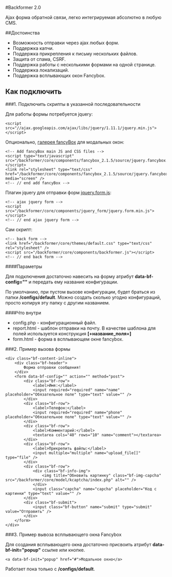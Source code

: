 #Backformer 2.0

Ajax форма обратной связи, легко интегрируемая абсолютно в любую CMS.

##Достоинства
* Возможность отправки через ajax любых форм.
* Поддержка капчи.
* Поддержка прикрепления к письму нескольких файлов.
* Защита от спама, CSRF.
* Поддержка работы с несколькими формами на одной странице.
* Поддержка локализаций.
* Поддержка всплывающих окон Fancybox.


## Как подключить

###1. Подключить скрипты в указанной последовательности

Для работы формы потребуется jquery:

    <script src="//ajax.googleapis.com/ajax/libs/jquery/1.11.1/jquery.min.js"></script>
    
Опционально, [галерея fancyBox](https://github.com/fancyapps/fancyBox) для модальных окон:

    <!-- Add fancyBox main JS and CSS files -->
    <script type="text/javascript" src="/backformer/core/components/fancybox_2.1.5/source/jquery.fancybox.pack.js">
    </script>
    <link rel="stylesheet" type="text/css" href="/backformer/core/components/fancybox_2.1.5/source/jquery.fancybox.css" media="screen" />
    <!-- // end add fancyBox -->

Плагин jquery для отправки форм [jquery.form.js](https://github.com/malsup/form):

    <!-- ajax jquery form -->
    <script src="/backformer/core/components/jquery_form/jquery.form.min.js"></script>
    <!-- // end ajax jquery form -->

Сам скрипт:

    <!-- back form -->
    <link href="/backformer/core/themes/default.css" type="text/css" rel="stylesheet" />
    <script src="/backformer/core/components/backformer.js"></script>
    <!-- // end back form -->

####Параметры

Для подключения достаточно навесить на форму атрибут **data-bf-config=""** и передать ему название конфигурации.

По умолчанию, при пустом вызове конфигурации, будет браться из папки **/configs/default**. Можно создать сколько угодно конфигураций, просто копируя эту папку с другим названием.  

####Что внутри

* config.php - конфигурационный файл.
* report.html - шаблон отправки на почту. В качестве шаблона для полей используется конструкция **[+название_поля+]** 
* form.html - форма в всплывающем окне fancybox.

###2. Пример вызова формы

    <div class="bf-content-inline">
        <div class="bf-header">
            Форма отправки сообщения!
        </div>
        <form data-bf-config="" action="" method="post">
            <div class="bf-row">
                <label>Имя:</label>
                <input required="required" name="name" placeholder="Обязательное поле" type="text" value="" />
            </div>
            <div class="bf-row">
                <label>Телефон:</label>
                <input required="required" name="phone" placeholder="Обязательное поле" type="text" value="" />
            </div>
            <div class="bf-row">
                <label>Комментарий:</label>
                <textarea cols="40" rows="10" name="comment"></textarea>
            </div>
            <div class="bf-row">
                <label>Прикрепить файлы:</label>
                <input multiple="multiple" name="upload_file[]" type="file" />
            </div>
            <div class="bf-row">
                <div class="bf-info-img">
                    <img title="Обновить картинку" class="bf-img-capcha" src="/backformer/core/model/kcaptcha/index.php" alt="" />
                </div>
                <input class="capcha" name="capcha" placeholder="Код с картинки" type="text" value="" />
            </div>
            <div class="bf-submit">
                <input class="bf-button" name="submit" type="submit" value="Отправить" />
            </div>
        </form>
    </div>



###3. Пример вывоза всплывающего окна Fancybox

Для создания всплывающего окна достаточно присвоить атрибут **data-bf-init="popup"** ссылке или кнопке. 

	<a data-bf-init="popup" href="#">Модальное окно</a>

Работает пока только с **/configs/default**.
 
